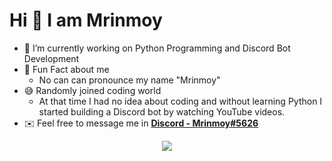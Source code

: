 # Hi 👋 I am Mrinmoy
- 🤖 I’m currently working on Python Programming and Discord Bot Development
- 🤣 Fun Fact about me
    - No can can pronounce my name "Mrinmoy"
- 😅 Randomly joined coding world
    - At that time I had no idea about coding and without learning Python I started building a Discord bot by watching YouTube videos.
- ✉️ Feel free to message me in **[Discord - Mrinmoy#5626](https://discord.com/users/846765032829485107)**
<div align="center">
<img src="https://github-readme-stats.vercel.app/api?username=MrinmoyNotFound&&show_icons=true&title_color=ffffff&icon_color=bb2acf&text_color=daf7dc&bg_color=151515">
</div>
